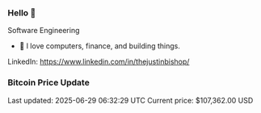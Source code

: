 ### Hello 🤙  

Software Engineering

- 🔭 I love computers, finance, and building things.
  
LinkedIn: https://www.linkedin.com/in/thejustinbishop/  

















































































































































































































































































































































































































































































































































































































































































































































































### Bitcoin Price Update
Last updated: 2025-06-29 06:32:29 UTC
Current price: $107,362.00 USD

